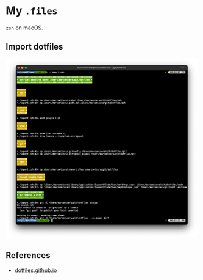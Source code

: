 # My `.files`
`zsh` on macOS.

## Import dotfiles

<p align="center">
    <img src="img/preview.png"/>
</p>

## References
- [dotfiles.github.io](https://dotfiles.github.io/)

